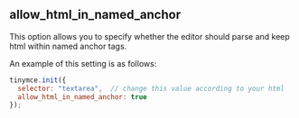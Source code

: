 ## allow_html_in_named_anchor

This option allows you to specify whether the editor should parse and keep html within named anchor tags.

An example of this setting is as follows:

```js
tinymce.init({
  selector: "textarea",  // change this value according to your html
  allow_html_in_named_anchor: true
});
```
